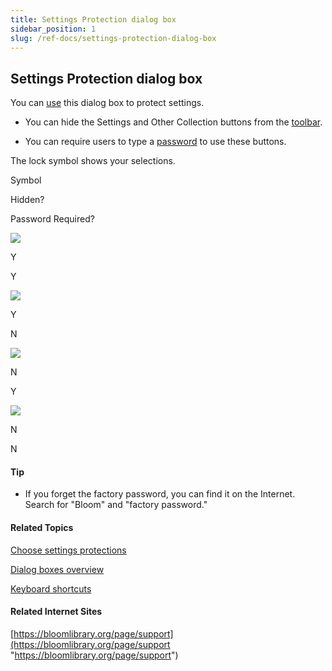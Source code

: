 ```yaml
---
title: Settings Protection dialog box
sidebar_position: 1
slug: /ref-docs/settings-protection-dialog-box
---
```


## Settings Protection dialog box

You can [use](../../Tasks/Basic_tasks/Choose_settings_protections.md) this dialog box to protect settings.

-   You can hide the Settings and Other Collection buttons from the [toolbar](../Toolbar/Collections_toolbar.md).
    
-   You can require users to type a [password](Setting_Protection_Password_dialog_box.md) to use these buttons.
    

The lock symbol shows your selections.

   

Symbol

Hidden?

Password Required?

![](/ref-docs-assets/images/User_Interface/Dialog_boxes/HiddenLock.png)

Y

Y

![](/ref-docs-assets/images/User_Interface/Dialog_boxes/HiddenNotLocked.png)

Y

N

![](/ref-docs-assets/images/User_Interface/Dialog_boxes/Lockedlock.png)

N

Y

![](/ref-docs-assets/images/User_Interface/Dialog_boxes/Unlockedlock.png)

N

N

#### Tip

-   If you forget the factory password, you can find it on the Internet. Search for "Bloom" and "factory password."
    

#### Related Topics

[Choose settings protections](../../Tasks/Basic_tasks/Choose_settings_protections.md)

[Dialog boxes overview](Dialog_boxes_overview.md)

[Keyboard shortcuts](../Keyboard_Shortcuts/Keyboard_Shortcuts_overview.md)

#### Related Internet Sites

[https://bloomlibrary.org/page/support](https://bloomlibrary.org/page/support "https://bloomlibrary.org/page/support")